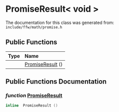 PromiseResult< void >
===================================


The documentation for this class was generated from: `include/ffw/math/promise.h`



## Public Functions

| Type | Name |
| -------: | :------- |
|   | [PromiseResult](#d7abe070) ()  |


## Public Functions Documentation

### _function_ <a id="d7abe070" href="#d7abe070">PromiseResult</a>

```cpp
inline  PromiseResult () 
```





